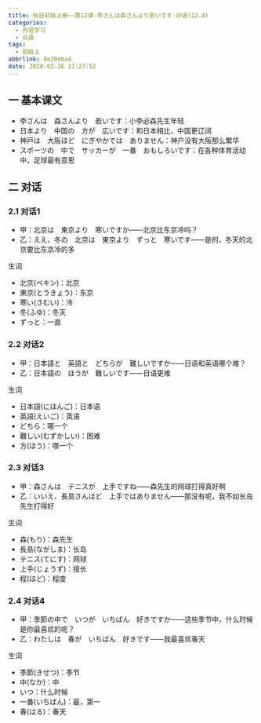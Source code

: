 ```yaml
---
title: 标日初级上册——第12课-李さんは森さんより若いです-对话(12.4)
categories:
  - 外语学习
  - 日语
tags:
  - 初级上
abbrlink: 8e29eba4
date: 2020-02-26 11:27:52
---
```

## 一 基本课文

* 李さんは　森さんより　若いです：小李必森先生年轻
* 日本より　中国の　方が　広いです：和日本相比，中国更辽阔
* 神戸は　大阪ほど　にぎやかでは　ありません：神户没有大阪那么繁华
* スポーツの　中で　サッカーが　一番　おもしろいです：在各种体育活动中，足球最有意思

<!--more-->

## 二 对话

### 2.1 对话1

* 甲：北京は　東京より　寒いですか——北京比东京冷吗？
* 乙：ええ、冬の　北京は　東京より　ずっと　寒いです——是的，冬天的北京要比东京冷的多

生词

* 北京(ペキン)：北京
* 東京(とうきょう)：东京
* 寒い(さむい)：冷
* 冬(ふゆ)：冬天
* ずっと：一直

### 2.2 对话2

* 甲：日本語と　英語と　どちらが　難しいですか——日语和英语哪个难？
* 乙：日本語の　ほうが　難しいです——日语更难

生词

* 日本語(にほんご)：日本语
* 英語(えいご)：英语
* どちら：哪一个
* 難しい(むずかしい)：困难
* 方(ほう)：哪一个

### 2.3 对话3

* 甲：森さんは　テニスが　上手ですね——森先生的网球打得真好啊
* 乙：いいえ、長島さんほど　上手ではありません——那没有呢，我不如长岛先生打得好

生词

* 森(もり)：森先生　
* 長島(ながしま)：长岛
* テニス(てにす)：网球
* 上手(じょうず)：擅长
* 程(ほど)：程度

### 2.4 对话4

* 甲：季節の中で　いつが　いちばん　好きですか——这些季节中，什么时候是你最喜欢的呢？
* 乙：わたしは　春が　いちばん　好きです——我最喜欢春天

生词

* 季節(きせつ)：季节
* 中(なか)：中
* いつ：什么时候
* 一番(いちばん)：最，第一
* 春(はる)：春天
